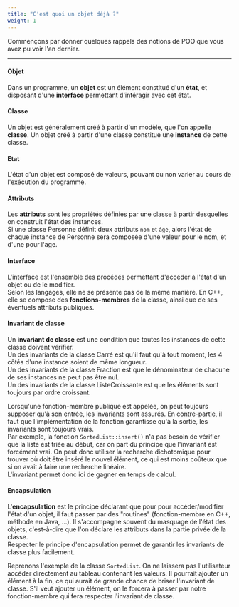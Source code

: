 ```yaml
---
title: "C'est quoi un objet déjà ?"
weight: 1
---
```


Commençons par donner quelques rappels des notions de POO que vous avez pu voir l'an dernier.

---

#### Objet

Dans un programme, un **objet** est un élément constitué d'un **état**, et disposant d'une **interface** permettant d'intéragir avec cet état.

#### Classe

Un objet est généralement créé à partir d'un modèle, que l'on appelle **classe**. Un objet créé à partir d'une classe constitue une **instance** de cette classe.

#### Etat

L'état d'un objet est composé de valeurs, pouvant ou non varier au cours de l'exécution du programme.

#### Attributs

Les **attributs** sont les propriétés définies par une classe à partir desquelles on construit l'état des instances.\
Si une classe Personne définit deux attributs `nom` et `âge`, alors l'état de chaque instance de Personne sera composée d'une valeur pour le nom, et d'une pour l'age.

#### Interface

L'interface est l'ensemble des procédés permettant d'accéder à l'état d'un objet ou de le modifier.\
Selon les langages, elle ne se présente pas de la même manière. En C++, elle se compose des **fonctions-membres** de la classe, ainsi que de ses éventuels attributs publiques.

#### Invariant de classe

Un **invariant de classe** est une condition que toutes les instances de cette classe doivent vérifier.  
Un des invariants de la classe Carré est qu'il faut qu'à tout moment, les 4 côtés d'une instance soient de même longueur.  
Un des invariants de la classe Fraction est que le dénominateur de chacune de ses instances ne peut pas être nul.  
Un des invariants de la classe ListeCroissante est que les éléments sont toujours par ordre croissant.

Lorsqu'une fonction-membre publique est appelée, on peut toujours supposer qu'à son entrée, les invariants sont assurés.
En contre-partie, il faut que l'implémentation de la fonction garantisse qu'à la sortie, les invariants sont toujours vrais.  
Par exemple, la fonction `SortedList::insert()` n'a pas besoin de vérifier que la liste est triée au début, car on part du principe que l'invariant est forcément vrai.
On peut donc utiliser la recherche dichotomique pour trouver où doit être inséré le nouvel élément, ce qui est moins coûteux que si on avait à faire une recherche linéaire.  
L'invariant permet donc ici de gagner en temps de calcul.

#### Encapsulation

L'**encapsulation** est le principe déclarant que pour pour accéder/modifier l'état d'un objet, il faut passer par des "routines" (fonction-membre en C++, méthode en Java, ...). Il s'accompagne souvent du masquage de l'état des objets, c'est-à-dire que l'on déclare les attributs dans la partie privée de la classe.\
Respecter le principe d'encapsulation permet de garantir les invariants de classe plus facilement.

Reprenons l'exemple de la classe `SortedList`.
On ne laissera pas l'utilisateur accéder directement au tableau contenant les valeurs.
Il pourrait ajouter un élément à la fin, ce qui aurait de grande chance de briser l'invariant de classe.
S'il veut ajouter un élément, on le forcera à passer par notre fonction-membre qui fera respecter l'invariant de classe.
